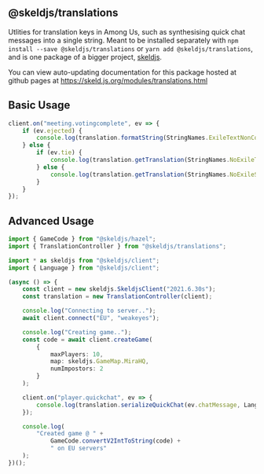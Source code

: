 ## @skeldjs/translations

Utlities for translation keys in Among Us, such as synthesising quick chat messages into a single string. Meant to be installed separately with `npm install --save @skeldjs/translations` or `yarn add @skeldjs/translations`, and is one package of a bigger project, [skeldjs](https://github.com/skeldjs/SkeldJS).

You can view auto-updating documentation for this package hosted at github pages at https://skeld.js.org/modules/translations.html

## Basic Usage

```ts
client.on("meeting.votingcomplete", ev => {
    if (ev.ejected) {
        console.log(translation.formatString(StringNames.ExileTextNonConfirm, [ ev.ejected ], Language.English));
    } else {
        if (ev.tie) {
            console.log(translation.getTranslation(StringNames.NoExileTie, Language.English));
        } else {
            console.log(translation.getTranslation(StringNames.NoExileSkip, Language.English));
        }
    }
});
```

## Advanced Usage

```ts
import { GameCode } from "@skeldjs/hazel";
import { TranslationController } from "@skeldjs/translations";

import * as skeldjs from "@skeldjs/client";
import { Language } from "@skeldjs/client";

(async () => {
    const client = new skeldjs.SkeldjsClient("2021.6.30s");
    const translation = new TranslationController(client);

    console.log("Connecting to server..");
    await client.connect("EU", "weakeyes");

    console.log("Creating game..");
    const code = await client.createGame(
        {
            maxPlayers: 10,
            map: skeldjs.GameMap.MiraHQ,
            numImpostors: 2
        }
    );

    client.on("player.quickchat", ev => {
        console.log(translation.serializeQuickChat(ev.chatMessage, Language.English));
    });

    console.log(
        "Created game @ " +
            GameCode.convertV2IntToString(code) +
            " on EU servers"
    );
})();
```
